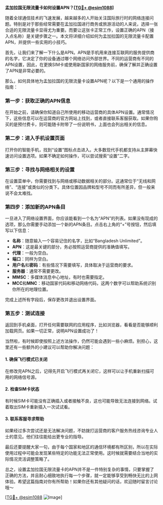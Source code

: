 **孟加拉国无限流量卡如何设置APN？[[TG💪+ @esim1088](https://t.me/s/esim1088)]**

随着全球通信技术的飞速发展，越来越多的人开始关注国际旅行时的网络连接问题。特别是对于那些经常需要在孟加拉国进行商务或旅游活动的人来说，选择一张合适的无限流量卡显得尤为重要。而要让这张卡正常工作，设置正确的APN（接入点名称）是关键步骤之一。本文将详细介绍如何为孟加拉国的无限流量卡配置APN，并提供一些实用的小技巧。

首先，让我们来了解一下什么是APN。APN是手机用来连接互联网的服务提供商的名字，它决定了你的设备通过哪个网络访问外部世界。不同的运营商有不同的APN设置，因此，在更换SIM卡或使用新国家的网络服务前，确保了解并正确设置了APN是非常必要的。

那么，如何具体地为孟加拉国的无限流量卡设置APN呢？以下是一个通用的操作指南：

### 第一步：获取正确的APN信息
在开始之前，请确保你知道自己所使用的移动运营商的具体APN设置。通常情况下，这些信息可以在运营商的官方网站上找到，或者直接联系客服获取。如果你购买的是预付费卡，则可能随卡附带了一份说明书，上面也会列出相关的信息。

### 第二步：进入手机设置页面
打开你的智能手机，找到“设置”图标点击进入。大多数现代手机都支持从主屏幕快速访问设置选项。如果不确定如何操作，可以尝试搜索“设置”二字。

### 第三步：寻找与网络相关的设置
在设置菜单中，你需要找到与网络或移动数据相关的部分。这通常位于“无线和网络”、“连接”或类似的分类下。具体位置因品牌和型号不同而有所差异，但一般来说不会太难找。

### 第四步：添加新的APN条目
一旦进入了网络设置界面，你应该能看到一个名为“APN”的列表。如果没有现成的选项，那么你需要手动添加一个新的APN条目。点击右上角的“+”号按钮，然后填写以下信息：
- **名称**：随意输入一个容易记住的名字，比如“Bangladesh Unlimited”。
- **APN**：这是最关键的部分，务必按照运营商提供的准确值填写。
- **代理**：一般为空白。
- **端口**：同样为空白。
- **用户名**和**密码**：有些情况下需要填写，具体取决于运营商的要求。
- **服务器**：通常不需要更改。
- **MMSC**：多媒体消息中心地址，有时也需要指定。
- **MCC**和**MNC**：移动国家代码和移动网络代码，这两个数字可以帮助系统识别你所在的地理位置。

完成上述所有字段后，保存更改并退出设置界面。

### 第五步：测试连接
返回到手机桌面，打开任何需要联网的应用程序，比如浏览器，看看是否能够顺利加载网页。如果一切正常，说明APN设置成功了！

当然啦，有时候即使按照上述方法操作，仍然可能会遇到一些小麻烦。别担心，这里还有一些额外的小建议可以帮助你解决问题：

#### 1. 确保飞行模式已关闭
在修改完APN之后，记得先开启飞行模式再关闭它，这样可以让手机重新扫描可用的网络信号源。

#### 2. 检查SIM卡状态
有时候SIM卡可能没有正确插入或者接触不良，这也可能导致无法连接到网络。试着取出SIM卡重新插入一次试试看。

#### 3. 联系客服寻求帮助
如果经过多次尝试还是无法解决问题，不妨拨打运营商的客户服务热线咨询专业人士的意见。他们往往能给出更专业的指导。

最后还要提醒大家一句，由于每个国家和地区的通信环境都有所区别，所以在实际使用过程中可能会发现某些特定的功能无法正常使用。这时候就需要结合当地的实际情况灵活调整策略了。

总之，设置孟加拉国无限流量卡的APN并不是一件特别复杂的事情，只要掌握了正确的方法，并且耐心细致地执行每一个步骤，就一定能够享受到畅快无比的上网体验。希望这篇指南对你有所帮助！如果你还有其他疑问的话，欢迎随时留言讨论哦～

[[TG💪+ @esim1088](https://t.me/s/esim1088) ![Image](https://i.postimg.cc/4NQfJmqS/Snipaste-2025-05-13-00-14-12.png)]